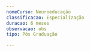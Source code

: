 ```yaml
---
nomeCurso: Neuroeducação
classificacao: Especialização
duracao: 6 meses
observacao: obs
tipo: Pós Graduação

---
```


